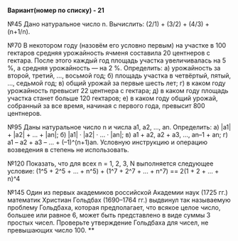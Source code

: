**Вариант(номер по списку) - 21**

№45 Дано натуральное число n. Вычислить: (2/1) + (3/2) + (4/3) + (n+1/n).

№70 В некотором году (назовём его условно первым) на участке в 100 гектаров средняя урожайность ячменя составила 20 центнеров с гектара. После этого каждый год площадь участка увеличивалась на 5 %, а средняя урожайность — на 2 %. Определить: а) урожайность за второй, третий, …, восьмой год; б) площадь участка в четвёртый, пятый, …, седьмой год; в) общий урожай за первые шесть лет; г) в каком году урожайность превысит 22 центнера с гектара; д) в каком году площадь участка станет больше 120 гектаров; е) в каком году общий урожай, собранный за все время, начиная с первого года, превысит 800 центнеров.

№95 Даны натуральное число n и числа а1, a2, …, аn. Определить: а) |а1| + |a2| + ... + |аn|; б) |а1| · |а2| · ... · |an|; в) a1 + a2, a2 + a3, …, an–1 + an; г) a1 – a2 + a3 – ... + (–1)^(n+1)an. Условную инструкцию и операцию возведения в степень не использовать.

№120 Показать, что для всех n = 1, 2, 3, N выполняется следующее условие: (1^5 + 2^5 + ... + n^5) + (1^7 + 2^7 + ... + n^7) == 2(1 + 2 + ... + n)^4

№145 Один из первых академиков российской Академии наук (1725 гг.) математик Христиан Гольдбах (1690–1764 гг.) выдвинул так называемую проблему Гольдбаха, которая предполагает, что всякое целое число, большее или равное 6, может быть представлено в виде суммы 3 простых чисел. Проверьте утверждение Гольдбаха для чисел, не превышающих число 100. **

